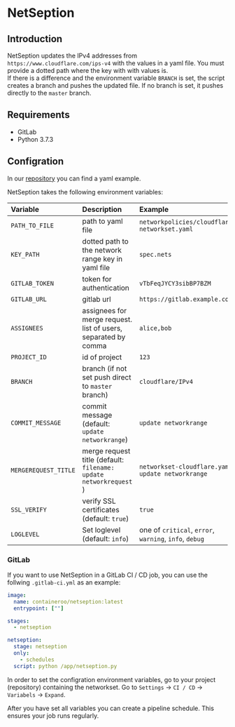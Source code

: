 # NetSeption

## Introduction

NetSeption updates the IPv4 addresses from `https://www.cloudflare.com/ips-v4` with the values in a yaml file. You must provide a dotted path where the key with with values is.  
If there is a difference and the environment variable `BRANCH` is set, the script creates a branch and pushes the updated file. If no branch is set, it pushes directly to the `master` branch.

## Requirements

- GitLab
- Python 3.7.3

## Configration

In our [repository](https://github.com/containeroo/kubernetes-networkpolicies-examples/blob/master/traefik/networkset-cloudflare.yaml) you can find a yaml example.

NetSeption takes the following environment variables:

| Variable             | Description                                                       | Example                                                |
| :------------------- | :---------------------------------------------------------------- | :----------------------------------------------------- |
| `PATH_TO_FILE`       | path to yaml file                                                 | `networkpolicies/cloudflare-networkset.yaml`           |
| `KEY_PATH`           | dotted path to the network range key in yaml file                 | `spec.nets`                                            |
| `GITLAB_TOKEN`       | token for authentication                                          | `vTbFeqJYCY3sibBP7BZM`                                 |
| `GITLAB_URL`         | gitlab url                                                        | `https://gitlab.example.com`                           |
| `ASSIGNEES`          | assignees for merge request. list of users, separated by comma    | `alice,bob`                                            |
| `PROJECT_ID`         | id of project                                                     | `123`                                                  |
| `BRANCH`             | branch (if not set push direct to `master` branch)                | `cloudflare/IPv4`                                      |
| `COMMIT_MESSAGE`     | commit message (default: `update networkrange`)                   | `update networkrange`                                  |
| `MERGEREQUEST_TITLE` | merge request title (default: `filename: update networkrequest `) | `networkset-cloudflare.yaml: update networkrange`      |
| `SSL_VERIFY`         | verify SSL certificates (default: `true`)                         | `true`                                                 |
| `LOGLEVEL`           | Set loglevel (default: `info`)                                    | one of `critical`, `error`, `warning`, `info`, `debug` |

### GitLab

If you want to use NetSeption in a GitLab CI / CD job, you can use the follwing `.gitlab-ci.yml` as an example:

```yaml
image:
  name: containeroo/netseption:latest
  entrypoint: [""]

stages:
  - netseption

netseption:
  stage: netseption
  only:
    - schedules
  script: python /app/netseption.py
```

In order to set the configration environment variables, go to your project (repository) containing the networkset.
Go to `Settings` -> `CI / CD` -> `Variabels` -> `Expand`.

After you have set all variables you can create a pipeline schedule. This ensures your job runs regularly.
